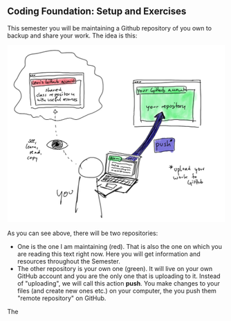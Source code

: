 ## Coding Foundation: Setup and Exercises

This semester you will be maintaining a Github repository of you own to backup and share your work. The idea is this:

![push](assets/push.png)

As you can see above, there will be two repositories:
- One is the one I am maintaining (red). That is also the one on which you are reading this text right now. Here you will get information and resources throughout the Semester.
- The other repository is your own one (green). It will live on your own GitHub account and you are the only one that is uploading to it. Instead of "uploading", we will call this action **push**. You make changes to your files (and create new ones etc.) on your computer, the you push them "remote repository" on GitHub.

The

<!-- Hi,
welcome to the Critical Data & Visualization class. Please follow the following steps. First, we will set up your work environment for this semester, and then run you through a little JavaScript exercise. In the end, I will show you how to submit things (assignments, poems, memes, etc.) to be shared with me & the rest of the students.

## Chrome Browser

## Text Editor

## GitHub Student Account

## Fork the class repo

## Atom Packages

## Clone the repo through Atom

## Coding exercise



## Submitting things (in this case, your coding exercise)






 -->



<!--##Create a space-->

<!--To start off, please create a directory structure fo everything we will do this semester. Choose a place on your computer that you don't expect to change later on. -->

<!--Create the directories like this:-->

<!--```-->
<!--cdv-->
<!--├── coding-foundation-->
<!--│   └── page1-->
<!--├── lab1-->
<!--│   ├── page1-->
<!--│   └── page2-->
<!--└── lab2-->
<!--```-->

<!--##Text editor-->

<!--In this class we will be using the [Atom Text Editor](https://atom.io) to write code. Unless you feel strongly about a different one, I recommend using the same. Please download it if you don't have it already. -->

<!--##Build an html page-->

<!--In `cdv/coding-foundation/page1`, build a simple html page. Make sure to add some element and some styling. If you want, write some JavaScript (more will follow later).-->

<!--I recommend structuring the page like thisi:-->


<!--```-->
<!--cdv-->
<!--├── coding-foundation-->
<!--│   └── page1-->
<!--│       ├── css-->
<!--│       │   └── styles.css-->
<!--│       ├── index.html-->
<!--│       └── js-->
<!--│           └── myscript.js-->
<!--└── ...-->
<!--```-->

<!--##Serving your website-->

<!--As you were working on the page, how did you see it? If you opened it with you browser, chances are it says something like `file://...` or `/Users/your-name/...` in the URL bar, does it?-->
<!--It this class, we will always be serving the pages we are working on via a "localhost server". If you have never heard of this before, read up on it for 20 minutes (but no longer). The easiest way to use a localhost for our pruposes is an package we can download for atom. It's called *atom-live-server*; please find out how to install and use it, this will be a must-know.-->


<!--##Chrome Developer Tools-->

<!--Unless you feel strongly for a different browser, please use Google Chrome for class. We will be using the Chrome Developer tools all the time. Make yourself familiar by reading the [Introduction](https://www.bitdegree.org/learn/chrome-developer-tools) and chapters about [Elements](https://www.bitdegree.org/learn/inspect-element) and the [JavaScript Console](https://www.bitdegree.org/learn/javascript-console) on this [page](https://www.bitdegree.org/learn/chrome-developer-tools).-->
